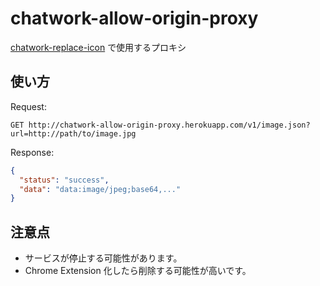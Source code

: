 # chatwork-allow-origin-proxy

[chatwork-replace-icon](https://github.com/chocoby/chatwork-replace-icon) で使用するプロキシ

## 使い方

Request:

```
GET http://chatwork-allow-origin-proxy.herokuapp.com/v1/image.json?url=http://path/to/image.jpg
```

Response:

```json
{
  "status": "success",
  "data": "data:image/jpeg;base64,..."
}
```

## 注意点
* サービスが停止する可能性があります。
* Chrome Extension 化したら削除する可能性が高いです。
